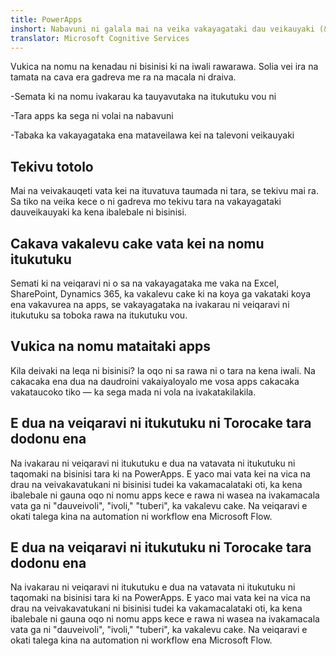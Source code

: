 ```yaml
---
title: PowerApps
inshort: Nabavuni ni galala mai na veika vakayagataki dau veikauyaki (& fomu)
translator: Microsoft Cognitive Services
---
```


Vukica na nomu na kenadau ni bisinisi ki na iwali rawarawa. Solia vei ira na tamata na cava era gadreva me ra na macala ni draiva.

-Semata ki na nomu ivakarau ka tauyavutaka na itukutuku vou ni

-Tara apps ka sega ni volai na nabavuni

-Tabaka ka vakayagataka ena mataveilawa kei na talevoni veikauyaki

## Tekivu totolo
Mai na veivakauqeti vata kei na ituvatuva taumada ni tara, se tekivu mai ra. Sa tiko na veika kece o ni gadreva mo tekivu tara na vakayagataki dauveikauyaki ka kena ibalebale ni bisinisi.

## Cakava vakalevu cake vata kei na nomu itukutuku
Semati ki na veiqaravi ni o sa na vakayagataka me vaka na Excel, SharePoint, Dynamics 365, ka vakalevu cake ki na koya ga vakataki koya ena vakavurea na apps, se vakayagataka na ivakarau ni veiqaravi ni itukutuku sa toboka rawa na itukutuku vou.

## Vukica na nomu mataitaki apps
Kila deivaki na leqa ni bisinisi? Ia oqo ni sa rawa ni o tara na kena iwali. Na cakacaka ena dua na daudroini vakaiyaloyalo me vosa apps cakacaka vakataucoko tiko — ka sega mada ni vola na ivakatakilakila.

## E dua na veiqaravi ni itukutuku ni Torocake tara dodonu ena
Na ivakarau ni veiqaravi ni itukutuku e dua na vatavata ni itukutuku ni taqomaki na bisinisi tara ki na PowerApps. E yaco mai vata kei na vica na drau na veivakavatukani ni bisinisi tudei ka vakamacalataki oti, ka kena ibalebale ni gauna oqo ni nomu apps kece e rawa ni wasea na ivakamacala vata ga ni "dauveivoli", "ivoli," "tuberi", ka vakalevu cake. Na veiqaravi e okati talega kina na automation ni workflow ena Microsoft Flow.

## E dua na veiqaravi ni itukutuku ni Torocake tara dodonu ena
Na ivakarau ni veiqaravi ni itukutuku e dua na vatavata ni itukutuku ni taqomaki na bisinisi tara ki na PowerApps. E yaco mai vata kei na vica na drau na veivakavatukani ni bisinisi tudei ka vakamacalataki oti, ka kena ibalebale ni gauna oqo ni nomu apps kece e rawa ni wasea na ivakamacala vata ga ni "dauveivoli", "ivoli," "tuberi", ka vakalevu cake. Na veiqaravi e okati talega kina na automation ni workflow ena Microsoft Flow.



